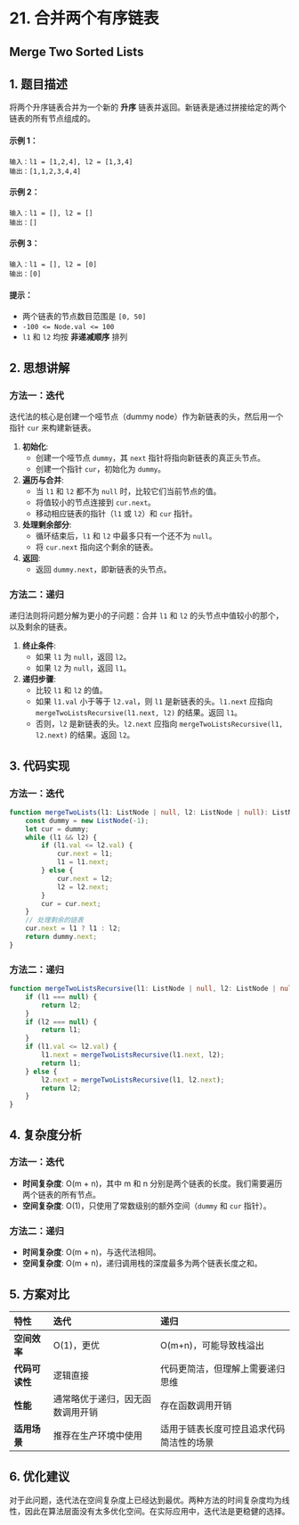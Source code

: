 # 21. 合并两个有序链表
## Merge Two Sorted Lists

## 1. 题目描述

将两个升序链表合并为一个新的 **升序** 链表并返回。新链表是通过拼接给定的两个链表的所有节点组成的。

#### 示例 1：
```
输入：l1 = [1,2,4], l2 = [1,3,4]
输出：[1,1,2,3,4,4]
```

#### 示例 2：
```
输入：l1 = [], l2 = []
输出：[]
```

#### 示例 3：
```
输入：l1 = [], l2 = [0]
输出：[0]
```

#### 提示：
- 两个链表的节点数目范围是 `[0, 50]`
- `-100 <= Node.val <= 100`
- `l1` 和 `l2` 均按 **非递减顺序** 排列

## 2. 思想讲解

### 方法一：迭代
迭代法的核心是创建一个哑节点（dummy node）作为新链表的头，然后用一个指针 `cur` 来构建新链表。

1.  **初始化**:
    *   创建一个哑节点 `dummy`，其 `next` 指针将指向新链表的真正头节点。
    *   创建一个指针 `cur`，初始化为 `dummy`。
2.  **遍历与合并**:
    *   当 `l1` 和 `l2` 都不为 `null` 时，比较它们当前节点的值。
    *   将值较小的节点连接到 `cur.next`。
    *   移动相应链表的指针（`l1` 或 `l2`）和 `cur` 指针。
3.  **处理剩余部分**:
    *   循环结束后，`l1` 和 `l2` 中最多只有一个还不为 `null`。
    *   将 `cur.next` 指向这个剩余的链表。
4.  **返回**:
    *   返回 `dummy.next`，即新链表的头节点。

### 方法二：递归
递归法则将问题分解为更小的子问题：合并 `l1` 和 `l2` 的头节点中值较小的那个，以及剩余的链表。

1.  **终止条件**:
    *   如果 `l1` 为 `null`，返回 `l2`。
    *   如果 `l2` 为 `null`，返回 `l1`。
2.  **递归步骤**:
    *   比较 `l1` 和 `l2` 的值。
    *   如果 `l1.val` 小于等于 `l2.val`，则 `l1` 是新链表的头。`l1.next` 应指向 `mergeTwoListsRecursive(l1.next, l2)` 的结果。返回 `l1`。
    *   否则，`l2` 是新链表的头。`l2.next` 应指向 `mergeTwoListsRecursive(l1, l2.next)` 的结果。返回 `l2`。

## 3. 代码实现

### 方法一：迭代
```typescript
function mergeTwoLists(l1: ListNode | null, l2: ListNode | null): ListNode | null {
    const dummy = new ListNode(-1);
    let cur = dummy;
    while (l1 && l2) {
        if (l1.val <= l2.val) {
            cur.next = l1;
            l1 = l1.next;
        } else {
            cur.next = l2;
            l2 = l2.next;
        }
        cur = cur.next;
    }
    // 处理剩余的链表
    cur.next = l1 ? l1 : l2;
    return dummy.next;
}
```

### 方法二：递归
```typescript
function mergeTwoListsRecursive(l1: ListNode | null, l2: ListNode | null): ListNode | null {
    if (l1 === null) {
        return l2;
    }
    if (l2 === null) {
        return l1;
    }
    if (l1.val <= l2.val) {
        l1.next = mergeTwoListsRecursive(l1.next, l2);
        return l1;
    } else {
        l2.next = mergeTwoListsRecursive(l1, l2.next);
        return l2;
    }
}
```

## 4. 复杂度分析

### 方法一：迭代
*   **时间复杂度**: O(m + n)，其中 m 和 n 分别是两个链表的长度。我们需要遍历两个链表的所有节点。
*   **空间复杂度**: O(1)，只使用了常数级别的额外空间（`dummy` 和 `cur` 指针）。

### 方法二：递归
*   **时间复杂度**: O(m + n)，与迭代法相同。
*   **空间复杂度**: O(m + n)，递归调用栈的深度最多为两个链表长度之和。

## 5. 方案对比

| 特性 | 迭代 | 递归 |
| :--- | :--- | :--- |
| **空间效率** | O(1)，更优 | O(m+n)，可能导致栈溢出 |
| **代码可读性** | 逻辑直接 | 代码更简洁，但理解上需要递归思维 |
| **性能** | 通常略优于递归，因无函数调用开销 | 存在函数调用开销 |
| **适用场景** | 推荐在生产环境中使用 | 适用于链表长度可控且追求代码简洁性的场景 |

## 6. 优化建议

对于此问题，迭代法在空间复杂度上已经达到最优。两种方法的时间复杂度均为线性，因此在算法层面没有太多优化空间。在实际应用中，迭代法是更稳健的选择。